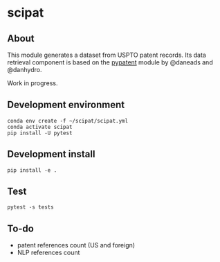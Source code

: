 # scipat

## About

This module generates a dataset from USPTO patent records. Its data retrieval component is based on the [pypatent](https://github.com/daneads/pypatent) module by @daneads and @danhydro.

Work in progress.


## Development environment

```
conda env create -f ~/scipat/scipat.yml
conda activate scipat
pip install -U pytest
```

## Development install

```
pip install -e .
```

## Test

```
pytest -s tests
```

## To-do

* patent references count (US and foreign)
* NLP references count